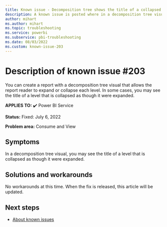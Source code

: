 ```yaml
---
title: Known issue - Decomposition tree shows the title of a collapsed level
description: A known issue is posted where in a decomposition tree visual, you may see the title of a level that is collapsed as though it were expanded.
author: mihart
ms.author: mihart
ms.topic: troubleshooting  
ms.service: powerbi
ms.subservice: pbi-troubleshooting
ms.date: 08/03/2022
ms.custom: known-issue-203
---
```

# Description of known issue #203

You can create a report with a decomposition tree visual that allows the report reader to expand or collapse each level. In some cases, you may see the title of a level that is collapsed as though it were expanded.

**APPLIES TO:** ✔️ Power BI Service

**Status:** Fixed: July 6, 2022

**Problem area:** Consume and View



## Symptoms

In a decomposition tree visual, you may see the title of a level that is collapsed as though it were expanded.

## Solutions and workarounds

No workarounds at this time.  When the fix is released, this article will be updated.

## Next steps

- [About known issues](power-bi-known-issues.md)
